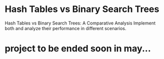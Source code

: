# Hash Tables vs Binary Search Trees
Hash Tables vs Binary Search Trees: A Comparative Analysis Implement both and analyze their performance in different scenarios.
# project to be ended soon in may...
